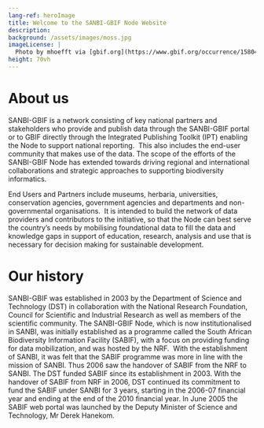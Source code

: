 ```yaml
---
lang-ref: heroImage
title: Welcome to the SANBI-GBIF Node Website
description: 
background: /assets/images/moss.jpg
imageLicense: |
  Photo by mhoefft via [gbif.org](https://www.gbif.org/occurrence/1580487687)
height: 70vh
---
```


# **About us**
SANBI-GBIF is a network consisting of key national partners and stakeholders who provide and publish data through the SANBI-GBIF portal or to GBIF directly through the Integrated Publishing Toolkit (IPT) enabling the Node to support national reporting.  This also includes the end-user community that makes use of the data. The scope of the efforts of the SANBI-GBIF Node has extended towards  driving regional and international collaborations and strategic approaches to supporting biodiversity informatics.

End Users and Partners include museums, herbaria, universities, conservation agencies, government agencies and departments and non-governmental organisations.  It is intended to build the network of data providers and contributors to the initiative, so that the Node can best serve the country’s needs by mobilising foundational data to fill the data and knowledge gaps in support of education, research, analysis and use that is necessary for decision making for sustainable development.

# **Our history**
SANBI-GBIF was established in 2003 by the Department of Science and Technology (DST) in collaboration with the National Research Foundation, Council for Scientific and Industrial Research as well as members of the scientific community.  The SANBI-GBIF Node, which is now institutionalised in SANBI, was initially established as a programme called the South African Biodiversity Information Facility (SABIF), with a focus on providing funding for data mobilization, and was hosted by the NRF.  With the establishment of SANBI, it was felt that the SABIF programme was more in line with the mission of SANBI. Thus 2006 saw the handover of SABIF from the NRF to SANBI. The DST funded SABIF since its establishment in 2003. With the handover of SABIF from NRF in 2006, DST continued its commitment to fund the SABIF under SANBI for 3 years, starting in the 2006-07 financial year and ending at the end of the 2010 financial year. In June 2005 the SABIF web portal was launched by the Deputy Minister of Science and Technology, Mr Derek Hanekom.
